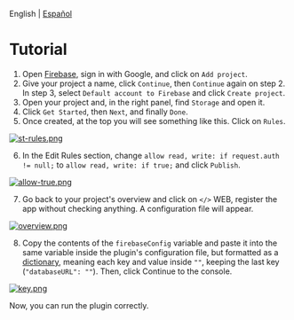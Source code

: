 English | [Español](key_tuto-es.md)

# Tutorial

1. Open [Firebase](https://console.firebase.google.com/u/0/), sign in with Google, and click on `Add project`.
2. Give your project a name, click `Continue`, then `Continue` again on step 2. In step 3, select `Default account to Firebase` and click `Create project`.
3. Open your project and, in the right panel, find `Storage` and open it.
4. Click `Get Started`, then `Next`, and finally `Done`.
5. Once created, at the top you will see something like this. Click on `Rules`.

[![st-rules.png](https://i.postimg.cc/3r9Rp1qc/st-rules.png)](https://postimg.cc/w3ygYXgX)

6. In the Edit Rules section, change `allow read, write: if request.auth != null;` to `allow read, write: if true;` and click `Publish`.

[![allow-true.png](https://i.postimg.cc/VLpzBVWD/allow-true.png)](https://postimg.cc/qzcfpQY3)

7. Go back to your project's overview and click on `</>` WEB, register the app without checking anything. A configuration file will appear.

[![overview.png](https://i.postimg.cc/9Xk6vqwf/overview.png)](https://postimg.cc/w3h4NMVK)

8. Copy the contents of the `firebaseConfig` variable and paste it into the same variable inside the plugin's configuration file, but formatted as a [dictionary](https://youtube.com/clip/Ugkxc8d-DNlt49jpA5VZ0sw9pmpYBv2ZX1xx), meaning each key and value inside `""`, keeping the last key (`"databaseURL": ""`). Then, click Continue to the console.

[![key.png](https://i.postimg.cc/76jyMCgb/key.png)](https://postimg.cc/G8PNbmg1)

Now, you can run the plugin correctly.
